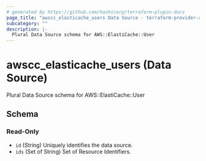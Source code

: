 ```yaml
---
# generated by https://github.com/hashicorp/terraform-plugin-docs
page_title: "awscc_elasticache_users Data Source - terraform-provider-awscc"
subcategory: ""
description: |-
  Plural Data Source schema for AWS::ElastiCache::User
---
```


# awscc_elasticache_users (Data Source)

Plural Data Source schema for AWS::ElastiCache::User



<!-- schema generated by tfplugindocs -->
## Schema

### Read-Only

- `id` (String) Uniquely identifies the data source.
- `ids` (Set of String) Set of Resource Identifiers.


